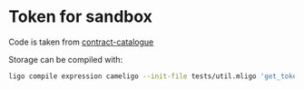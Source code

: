 # Token for sandbox

Code is taken from [contract-catalogue](https://github.com/ligolang/contract-catalogue/blob/main/lib/fa2/asset/multi_asset.mligo)

Storage can be compiled with:

```sh
ligo compile expression cameligo --init-file tests/util.mligo 'get_token_initial_storage(("tz1VSUr8wwNhLAzempoch5d6hLRiTh8Cjcjb": address), 0n, 300n)' > __tea/tools/sandbox/state/token_storage.tz
```
